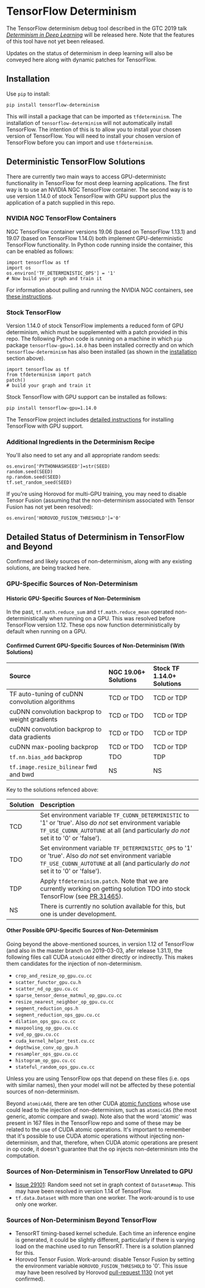 # TensorFlow Determinism

The TensorFlow determinism debug tool described in the GTC 2019 talk
[_Determinism in Deep Learning_][1] will be released here. Note that the
features of this tool have not yet been released.

Updates on the status of determinism in deep learning will also be conveyed here
along with dynamic patches for TensorFlow.

## Installation

Use `pip` to install:

```
pip install tensorflow-determinism
```

This will install a package that can be imported as `tfdeterminism`. The
installation of `tensorflow-determinism` will not automatically install
TensorFlow. The intention of this is to allow you to install your chosen
version of TensorFlow. You will need to install your chosen version of
TensorFlow before you can import and use `tfdeterminism`.

## Deterministic TensorFlow Solutions

There are currently two main ways to access GPU-deterministc functionality in
TensorFlow for most deep learning applications. The first way is to use an
NVIDIA NGC TensorFlow container. The second way is to use version 1.14.0 of
stock TensorFlow with GPU support plus the application of a patch supplied in
this repo.

### NVIDIA NGC TensorFlow Containers

NGC TensorFlow container versions 19.06 (based on TensorFlow 1.13.1) and 19.07
(based on TensorFlow 1.14.0) both implement GPU-deterministic TensorFlow
functionality. In Python code running inside the container, this can be enabled
as follows:


```
import tensorflow as tf
import os
os.environ['TF_DETERMINISTIC_OPS'] = '1'
# Now build your graph and train it
```

For information about pulling and running the NVIDIA NGC containers, see [these
instructions][2].

### Stock TensorFlow

Version 1.14.0 of stock TensorFlow implements a reduced form of GPU
determinism, which must be supplemented with a patch provided in this repo.
The following Python code is running on a machine in which `pip` package
`tensorflow-gpu=1.14.0` has been installed correctly and on which
`tensorflow-determinism` has also been installed (as shown in the
[installation](#installation) section above).

```
import tensorflow as tf
from tfdeterminism import patch
patch()
# build your graph and train it
```

Stock TensorFlow with GPU support can be installed as follows:

```
pip install tensorflow-gpu=1.14.0
```

The TensorFlow project includes [detailed instructions][3] for installing
TensorFlow with GPU support.

### Additional Ingredients in the Determinism Recipe

You'll also need to set any and all appropriate random seeds:

```
os.environ['PYTHONHASHSEED']=str(SEED)
random.seed(SEED)
np.random.seed(SEED)
tf.set_random_seed(SEED)
```

If you're using Horovod for multi-GPU training, you may need to disable Tensor
Fusion (assuming that the non-determinism associated with Tensor Fusion has not
yet been resolved):

```
os.environ['HOROVOD_FUSION_THRESHOLD']='0'
```

## Detailed Status of Determinism in TensorFlow and Beyond

Confirmed and likely sources of non-determinism, along with any existing
solutions, are being tracked here.

### GPU-Specific Sources of Non-Determinism

#### Historic GPU-Specific Sources of Non-Determinism

In the past, `tf.math.reduce_sum` and `tf.math.reduce_mean` operated
non-deterministically when running on a GPU. This was resolved before
TensorFlow version 1.12. These ops now function deterministically
by default when running on a GPU.

#### Confirmed Current GPU-Specific Sources of Non-Determinism (With Solutions)

Source                                         | NGC 19.06+ Solutions | Stock TF 1.14.0+ Solutions |
:----------------------------------------------|:---------------------|:---------------------------|
TF auto-tuning of cuDNN convolution algorithms | TCD or TDO           | TCD or TDP                 |
cuDNN convolution backprop to weight gradients | TCD or TDO           | TCD or TDP                 |
cuDNN convolution backprop to data gradients   | TCD or TDO           | TCD or TDP                 |
cuDNN max-pooling backprop                     | TCD or TDO           | TCD or TDP                 |
`tf.nn.bias_add` backprop                      | TDO                  | TDP                        |
`tf.image.resize_bilinear` fwd and bwd         | NS                   | NS                         |

Key to the solutions refenced above:

Solution | Description                                                                                                                                                                                     |
:--------|:------------------------------------------------------------------------------------------------------------------------------------------------------------------------------------------------|
TCD      | Set environment variable `TF_CUDNN_DETERMINISTIC` to '1' or 'true'. Also *do not* set environment variable `TF_USE_CUDNN_AUTOTUNE` at all (and particularly *do not* set it to '0' or 'false'). |
TDO      | Set environment variable `TF_DETERMINISTIC_OPS` to '1' or 'true'. Also *do not* set environment variable `TF_USE_CUDNN_AUTOTUNE` at all (and particularly *do not* set it to '0' or 'false').   |
TDP      | Apply `tfdeterminism.patch`. Note that we are currently working on getting solution TDO into stock TensorFlow (see [PR 31465](https://github.com/tensorflow/tensorflow/pull/31465)).            |
NS       | There is currently no solution available for this, but one is under development.                                                                                                                |

#### Other Possible GPU-Specific Sources of Non-Determinism

Going beyond the above-mentioned sources, in version 1.12 of TensorFlow (and
also in the master branch on 2019-03-03, afer release 1.31.1), the following
files call CUDA `atomicAdd` either directly or indirectly. This makes them
candidates for the injection of non-determinism.

* `crop_and_resize_op_gpu.cu.cc`
* `scatter_functor_gpu.cu.h`
* `scatter_nd_op_gpu.cu.cc`
* `sparse_tensor_dense_matmul_op_gpu.cu.cc`
* `resize_nearest_neighbor_op_gpu.cu.cc`
* `segment_reduction_ops.h`
* `segment_reduction_ops_gpu.cu.cc`
* `dilation_ops_gpu.cu.cc`
* `maxpooling_op_gpu.cu.cc`
* `svd_op_gpu.cu.cc`
* `cuda_kernel_helper_test.cu.cc`
* `depthwise_conv_op_gpu.h`
* `resampler_ops_gpu.cu.cc`
* `histogram_op_gpu.cu.cc`
* `stateful_random_ops_gpu.cu.cc`

Unless you are using TensorFlow ops that depend on these files (i.e. ops with
similar names), then your model will not be affected by these potential sources
of non-determinism.

Beyond `atomicAdd`, there are ten other CUDA [atomic functions][4] whose use
could lead to the injection of non-determinism, such as `atomicCAS` (the most
generic, atomic compare and swap). Note also that the word 'atomic' was present
in 167 files in the TensorFlow repo and some of these may be related to the use
of CUDA atomic operations. It's important to remember that it's possible to use
CUDA atomic operations without injecting non-determinism, and that, therefore,
when CUDA atomic operations are present in op code, it doesn't guarantee that
the op injects non-determinism into the computation.

### Sources of Non-Determinism in TensorFlow Unrelated to GPU

* [Issue 29101](https://github.com/tensorflow/tensorflow/issues/29101): Random
  seed not set in graph context of `Dataset#map`. This may have been resolved
  in version 1.14 of TensorFlow.
* `tf.data.Dataset` with more than one worker. The work-around is to use only
  one worker.

### Sources of Non-Determinism Beyond TensorFlow

* TensorRT timing-based kernel schedule. Each time an inference engine is
  generated, it could be slightly different, particularly if there is varying
  load on the machine used to run TensorRT. There is a solution planned for
  this.
* Horovod Tensor Fusion. Work-around: disable Tensor Fusion by setting the
  environment variable `HOROVOD_FUSION_THRESHOLD` to '0'. This issue may have
  been resolved by Horovod
  [pull-request 1130](https://github.com/horovod/horovod/pull/1130) (not yet
  confirmed).

[1]: http://bit.ly/determinism-in-deep-learning
[2]: https://ngc.nvidia.com/catalog/containers/nvidia:tensorflow
[3]: https://www.tensorflow.org/install/gpu
[4]: https://docs.nvidia.com/cuda/cuda-c-programming-guide/index.html#atomic-functions